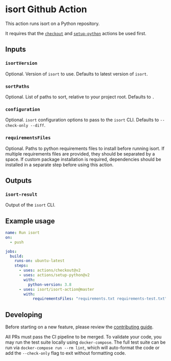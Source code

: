 # isort Github Action

This action runs isort on a Python repository.

It requires that the [`checkout`][github-checkout] and [`setup-python`][github-setup-python] actions be used first.

## Inputs

### `isortVersion`

Optional. Version of `isort` to use. Defaults to latest version of `isort`.

### `sortPaths`

Optional. List of paths to sort, relative to your project root. Defaults to `.`

### `configuration`

Optional. `isort` configuration options to pass to the `isort` CLI. Defaults to `--check-only --diff`.

### `requirementsFiles`

Optional. Paths to python requirements files to install before running isort.
If multiple requirements files are provided, they should be separated by a space.
If custom package installation is required, dependencies should be installed in a separate step before using this action.

## Outputs

### `isort-result`

Output of the `isort` CLI.

## Example usage

```yaml
name: Run isort
on:
  - push

jobs:
  build:
    runs-on: ubuntu-latest
    steps:
      - uses: actions/checkout@v2
      - uses: actions/setup-python@v2
        with:
          python-version: 3.8
      - uses: isort/isort-action@master
        with:
            requirementsFiles: "requirements.txt requirements-test.txt"
```

## Developing

Before starting on a new feature, please review the [contributing guide][contributors-guide].

All PRs must pass the CI pipeline to be merged.
To validate your code, you may run the test suite locally using `docker-compose`.
The full test suite can be run via `docker-compose run --rm lint`, which will auto-format the code
or add the `--check-only` flag to exit without formatting code.

[contributors-guide]: CONTRIBUTING.md
[github-checkout]: https://github.com/actions/checkout
[github-setup-python]: https://github.com/actions/setup-python
